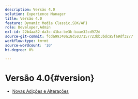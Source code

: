 ```yaml
---
description: Versão 4.0
solution: Experience Manager
title: Versão 4.0
feature: Dynamic Media Classic,SDK/API
role: Developer,Admin
exl-id: 22b4aa82-da3c-41ba-be3b-baae32cd972d
source-git-commit: fcda99340a18d5037157723bb3bdca5fa9df3277
workflow-type: tm+mt
source-wordcount: '10'
ht-degree: 0%

---
```


# Versão 4.0{#version}

* [Novas Adições e Alterações](r-4-0-new.md)
